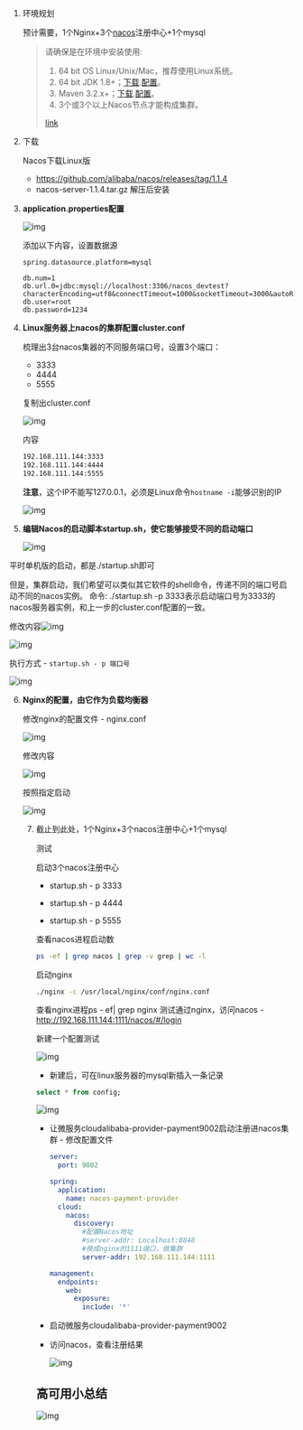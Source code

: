 1. 环境规划

   预计需要，1个Nginx+3个[nacos](https://so.csdn.net/so/search?q=nacos&spm=1001.2101.3001.7020)注册中心+1个mysql

   > 请确保是在环境中安装使用:
   >
   > 1. 64 bit OS Linux/Unix/Mac，推荐使用Linux系统。
   > 2. 64 bit JDK 1.8+；[下载](http://www.oracle.com/technetwork/java/javase/downloads/jdk8-downloads-2133151.html).[配置](https://docs.oracle.com/cd/E19182-01/820-7851/inst_cli_jdk_javahome_t/)。
   > 3. Maven 3.2.x+；[下载](https://maven.apache.org/download.cgi).[配置](https://maven.apache.org/settings.html)。
   > 4. 3个或3个以上Nacos节点才能构成集群。
   >
   > [link](https://nacos.io/zh-cn/docs/cluster-mode-quick-start.html)

2. 下载

   Nacos下载Linux版

   - https://github.com/alibaba/nacos/releases/tag/1.1.4
   - nacos-server-1.1.4.tar.gz 解压后安装

3. **application.properties配置**

   ![img](Nacos集群搭建.assets/1f5549ab8a788ff450f4cfb2bed03f58.png)

   添加以下内容，设置数据源

   ```properties
   spring.datasource.platform=mysql
   
   db.num=1
   db.url.0=jdbc:mysql://localhost:3306/nacos_devtest?characterEncoding=utf8&connectTimeout=1000&socketTimeout=3000&autoReconnect=true
   db.user=root
   db.password=1234
   ```

4. **Linux服务器上nacos的集群配置cluster.conf**

   梳理出3台nacos集器的不同服务端口号，设置3个端口：

   - 3333
   - 4444
   - 5555

   复制出cluster.conf

   ![img](Nacos集群搭建.assets/d742baa2bf4354db8dd9d588724e1f5c.png)

   内容

   ```sh
   192.168.111.144:3333
   192.168.111.144:4444
   192.168.111.144:5555
   ```

   **注意**，这个IP不能写127.0.0.1，必须是Linux命令`hostname -i`能够识别的IP

   ![img](Nacos集群搭建.assets/431d5c0a090b88dffce35768e89e5a90.png)

5. **编辑Nacos的启动脚本startup.sh，使它能够接受不同的启动端口**

   ![img](Nacos集群搭建.assets/2cd7289348079d580cefed591a7568b9.png)

平时单机版的启动，都是./startup.sh即可

但是，集群启动，我们希望可以类似其它软件的shell命令，传递不同的端口号启动不同的nacos实例。
命令: ./startup.sh -p 3333表示启动端口号为3333的nacos服务器实例，和上一步的cluster.conf配置的一致。

修改内容![img](Nacos集群搭建.assets/5b1fc1f634176ad17a19e4021d2b3b5e.png)

![img](Nacos集群搭建.assets/9a3b1d043e5d55236216a46f296e8606.png)

执行方式 - `startup.sh - p 端口号`

![img](Nacos集群搭建.assets/c68aec0dbcc1ed3d61b7e482718f9270.png)

6. **Nginx的配置，由它作为负载均衡器**

   修改nginx的配置文件 - nginx.conf

   ![img](Nacos集群搭建.assets/700b800ca2e5a3dc01d0312cbeacda38.png)

   修改内容

   ![img](Nacos集群搭建.assets/769472eda4b6a5e1b284db80c705d17f.png)

   按照指定启动

   ![img](Nacos集群搭建.assets/f97a514ee914fb6050fd7428beb20639.png)

   7. 截止到此处，1个Nginx+3个nacos注册中心+1个mysql

      测试

      启动3个nacos注册中心

      * startup.sh - p 3333

      * startup.sh - p 4444

      * startup.sh - p 5555

      查看nacos进程启动数

      ```sh
      ps -ef | grep nacos | grep -v grep | wc -l
      ```

      启动nginx

      ```sh
      ./nginx -c /usr/local/nginx/conf/nginx.conf
      ```

      查看nginx进程ps - ef| grep nginx
      测试通过nginx，访问nacos - http://192.168.111.144:1111/nacos/#/login

      新建一个配置测试

      ![img](Nacos集群搭建.assets/a550718db79bd46ee21031e36cb3be00.png)

      - 新建后，可在linux服务器的mysql新插入一条记录

      ```sql
      select * from config;
      ```

      ![img](Nacos集群搭建.assets/acc1d20f83d539d0e7943a11859328f5.png)

      * 让微服务cloudalibaba-provider-payment9002启动注册进nacos集群 - 修改配置文件

        ```yaml
        server:
          port: 9002
        
        spring:
          application:
            name: nacos-payment-provider
          cloud:
            nacos:
              discovery:
                #配置Nacos地址
                #server-addr: Localhost:8848
                #换成nginx的1111端口，做集群
                server-addr: 192.168.111.144:1111
        
        management:
          endpoints:
            web:
              exposure:
                inc1ude: '*'
        
        ```

      * 启动微服务cloudalibaba-provider-payment9002

      * 访问nacos，查看注册结果

        ![img](Nacos集群搭建.assets/b463fc3b4e9796fa7d98fb72a3c421b6.png)

      ## **高可用小总结**

      ![img](Nacos集群搭建.assets/42ff7ef670012437b046f099192d7484.png)

      

      

   

   